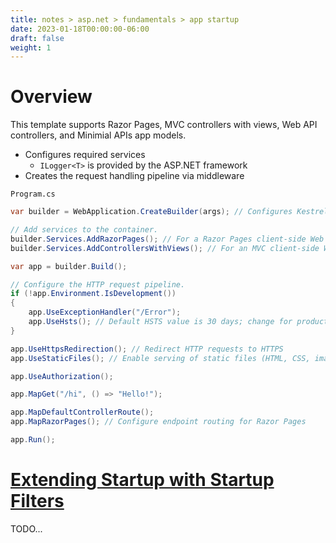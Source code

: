 ```yaml
---
title: notes > asp.net > fundamentals > app startup
date: 2023-01-18T00:00:00-06:00
draft: false
weight: 1
---
```


# Overview
This template supports Razor Pages, MVC controllers with views, Web API controllers, and Minimial APIs app models.
- Configures required services
    - `ILogger<T>` is provided by the ASP.NET framework
- Creates the request handling pipeline via middleware

`Program.cs`
```cs
var builder = WebApplication.CreateBuilder(args); // Configures Kestrel

// Add services to the container.
builder.Services.AddRazorPages(); // For a Razor Pages client-side Web UI
builder.Services.AddControllersWithViews(); // For an MVC client-side Web UI

var app = builder.Build();

// Configure the HTTP request pipeline.
if (!app.Environment.IsDevelopment())
{
    app.UseExceptionHandler("/Error");
    app.UseHsts(); // Default HSTS value is 30 days; change for production scenarios; https://aka.ms/aspnetcore-hst
}

app.UseHttpsRedirection(); // Redirect HTTP requests to HTTPS
app.UseStaticFiles(); // Enable serving of static files (HTML, CSS, images, JavaScript)

app.UseAuthorization(); 

app.MapGet("/hi", () => "Hello!");

app.MapDefaultControllerRoute();
app.MapRazorPages(); // Configure endpoint routing for Razor Pages

app.Run();
```

# [Extending Startup with Startup Filters](https://learn.microsoft.com/en-us/aspnet/core/fundamentals/startup?view=aspnetcore-7.0#extend-startup-with-startup-filters)
TODO...
